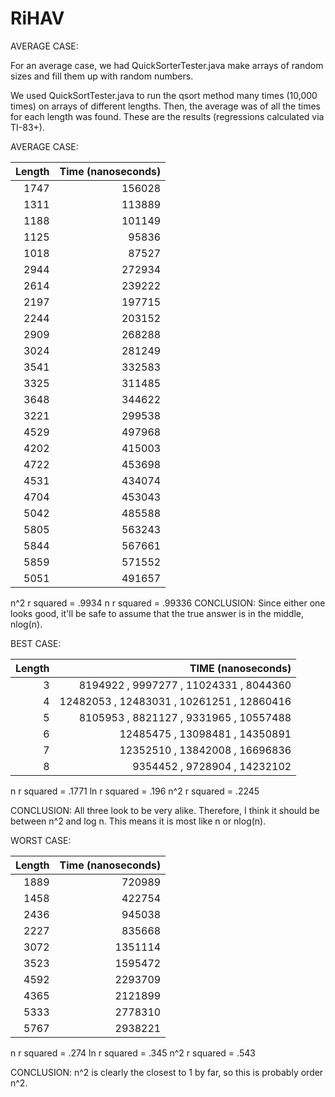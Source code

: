 # RiHAV
AVERAGE CASE: 

For an average case, we had QuickSorterTester.java make arrays of random sizes
and fill them up with random numbers. 

We used QuickSortTester.java to run the qsort method many times (10,000 times)
on arrays of different lengths. Then, the average was of all the times for each
length was found. These are the results (regressions calculated via TI-83+). 

AVERAGE CASE: 

| Length   |    Time (nanoseconds)  |
| -------: | ---------------------: | 
| 1747     |         156028         |
| 1311     |         113889         |
| 1188     |         101149         |
| 1125     |          95836         |
| 1018     |          87527         |
| 2944     |         272934         |
| 2614     |         239222         |
| 2197     |         197715         |
| 2244     |         203152         |
| 2909     |         268288         |
| 3024     |         281249         |
| 3541     |         332583         |
| 3325     |         311485         |
| 3648     |         344622         |
| 3221     |         299538         |
| 4529     |         497968         |
| 4202     |         415003         |
| 4722     |         453698         |
| 4531     |         434074         |
| 4704     |         453043         |
| 5042     |         485588         |
| 5805     |         563243         |
| 5844     |         567661         |
| 5859     |         571552         |
| 5051     |         491657         |

n^2 r squared = .9934
n r squared = .99336
CONCLUSION: Since either one looks good, it'll be safe to assume that
the true answer is in the middle, nlog(n). 


BEST CASE:

| Length |            TIME (nanoseconds)          |
| -----: | --------------------------------------:|
| 3      | 8194922 ,  9997277 ,  11024331 , 8044360  |
| 4      | 12482053 , 12483031 , 10261251 , 12860416 |
| 5      | 8105953 ,  8821127  , 9331965 ,  10557488 |
| 6      | 12485475 , 13098481 , 14350891           |
| 7      | 12352510 , 13842008 , 16696836           |
| 8      | 9354452 ,  9728904 ,  14232102           |

n r squared = .1771
ln r squared = .196
n^2 r squared = .2245

CONCLUSION: All three look to be very alike. Therefore, I think it should be
between n^2 and log n. This means it is most like n or nlog(n). 



WORST CASE:

| Length  |  Time (nanoseconds)  |
| ------: | -------------------: |
| 1889    |          720989      |
| 1458    |          422754      |
| 2436    |          945038      |
| 2227    |          835668      |
| 3072    |         1351114      |
| 3523    |         1595472      |
| 4592    |         2293709      |
| 4365    |         2121899      |
| 5333    |         2778310      |
| 5767    |         2938221      |

n r squared = .274
ln r squared = .345
n^2 r squared = .543

CONCLUSION: n^2 is clearly the closest to 1 by far, so this is probably
order n^2. 
